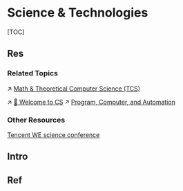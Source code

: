 # Science & Technologies

[TOC]



## Res
### Related Topics
↗ [Math & Theoretical Computer Science (TCS)](../../CS/🧮%20Math%20&%20Theoretical%20Computer%20Science%20(TCS)/Math%20&%20Theoretical%20Computer%20Science%20(TCS).md)

↗ [🥂 Welcome to CS](../../CS/🥂%20Welcome%20to%20CS.md)
↗ [Program, Computer, and Automation](../../CS/🗺%20CS%20Overview/Program,%20Computer,%20and%20Automation.md)


### Other Resources
[Tencent WE science conference](https://we.tencent.com/review.html)



## Intro



## Ref
